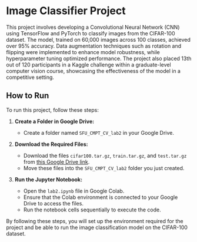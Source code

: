 # Image Classifier Project

This project involves developing a Convolutional Neural Network (CNN) using TensorFlow and PyTorch to classify images from the CIFAR-100 dataset. The model, trained on 60,000 images across 100 classes, achieved over 95% accuracy. Data augmentation techniques such as rotation and flipping were implemented to enhance model robustness, while hyperparameter tuning optimized performance. The project also placed 13th out of 120 participants in a Kaggle challenge within a graduate-level computer vision course, showcasing the effectiveness of the model in a competitive setting.

## How to Run

To run this project, follow these steps:

1. **Create a Folder in Google Drive:**
   - Create a folder named `SFU_CMPT_CV_lab2` in your Google Drive.

2. **Download the Required Files:**
   - Download the files `cifar100.tar.gz`, `train.tar.gz`, and `test.tar.gz` from [this Google Drive link](https://drive.google.com/drive/folders/18n3s1BnaJgtLxYHPWnBF2WL0MoI-7JBr).
   - Move these files into the `SFU_CMPT_CV_lab2` folder you just created.

3. **Run the Jupyter Notebook:**
   - Open the `lab2.ipynb` file in Google Colab.
   - Ensure that the Colab environment is connected to your Google Drive to access the files.
   - Run the notebook cells sequentially to execute the code.

By following these steps, you will set up the environment required for the project and be able to run the image classification model on the CIFAR-100 dataset.

